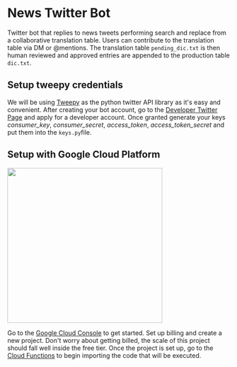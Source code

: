 # News Twitter Bot
Twitter bot that replies to news tweets performing search and replace from a collaborative translation table. Users can contribute to the translation table via DM or @mentions.
The translation table `pending_dic.txt` is then human reviewed and approved entries are appended to the production table `dic.txt`.

## Setup tweepy credentials
We will be using [Tweepy](https://www.tweepy.org/) as the python twitter API library as it's easy and convenient.
After creating your bot account, go to the [Developer Twitter Page](https://developer.twitter.com/en) and apply for a developer account. Once granted generate your keys *consumer_key*, *consumer_secret*, *access_token*, *access_token_secret* and put them into the `keys.py`file.

## Setup with Google Cloud Platform
<img src="https://miro.medium.com/max/12516/1*CMz4r3-pEFp3Po6oHv-JxQ.png" width="350"/>

Go to the [Google Cloud Console](https://console.cloud.google.com/) to get started. Set up billing and create a new project. Don't worry about getting billed, the scale of this project should fall well inside the free tier.
Once the project is set up, go to the [Cloud Functions](https://console.cloud.google.com/functions) to begin importing the code that will be executed.

